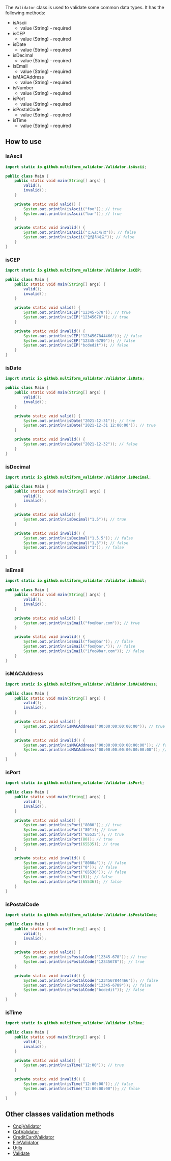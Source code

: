 The `Validator` class is used to validate some common data types. It has the following methods:

- isAscii
    - value (String) - required
- isCEP
    - value (String) - required
- isDate
    - value (String) - required
- isDecimal
    - value (String) - required
- isEmail
    - value (String) - required
- isMACAddress
    - value (String) - required
- isNumber
    - value (String) - required
- isPort
    - value (String) - required
- isPostalCode
    - value (String) - required
- isTime
    - value (String) - required

## How to use

### isAscii

```java
import static io.github.multiform_validator.Validator.isAscii;

public class Main {
    public static void main(String[] args) {
        valid();
        invalid();
    }

    private static void valid() {
        System.out.println(isAscii("foo")); // true
        System.out.println(isAscii("bar")); // true
    }

    private static void invalid() {
        System.out.println(isAscii("こんにちは")); // false
        System.out.println(isAscii("안녕하세요")); // false
    }
}
```

### isCEP

```java
import static io.github.multiform_validator.Validator.isCEP;

public class Main {
    public static void main(String[] args) {
        valid();
        invalid();
    }

    private static void valid() {
        System.out.println(isCEP("12345-678")); // true
        System.out.println(isCEP("12345678")); // true
    }

    private static void invalid() {
        System.out.println(isCEP("1234567844466")); // false
        System.out.println(isCEP("12345-6789")); // false
        System.out.println(isCEP("bcdedit")); // false
    }
}
```

### isDate

```java
import static io.github.multiform_validator.Validator.isDate;

public class Main {
    public static void main(String[] args) {
        valid();
        invalid();
    }

    private static void valid() {
        System.out.println(isDate("2021-12-31")); // true
        System.out.println(isDate("2021-12-31 12:00:00")); // true
    }

    private static void invalid() {
        System.out.println(isDate("2021-12-32")); // false
    }
}
```

### isDecimal

```java
import static io.github.multiform_validator.Validator.isDecimal;

public class Main {
    public static void main(String[] args) {
        valid();
        invalid();
    }

    private static void valid() {
        System.out.println(isDecimal("1.5")); // true
    }

    private static void invalid() {
        System.out.println(isDecimal("1.5.5")); // false
        System.out.println(isDecimal("1,5")); // false
        System.out.println(isDecimal("1")); // false
    }
}
```

### isEmail

```java
import static io.github.multiform_validator.Validator.isEmail;

public class Main {
    public static void main(String[] args) {
        valid();
        invalid();
    }

    private static void valid() {
        System.out.println(isEmail("foo@bar.com")); // true
    }

    private static void invalid() {
        System.out.println(isEmail("foo@bar")); // false
        System.out.println(isEmail("foo@bar.")); // false
        System.out.println(isEmail("1foo@bar.com")); // false
    }
}
```

### isMACAddress

```java
import static io.github.multiform_validator.Validator.isMACAddress;

public class Main {
    public static void main(String[] args) {
        valid();
        invalid();
    }

    private static void valid() {
        System.out.println(isMACAddress("00:00:00:00:00:00")); // true
    }

    private static void invalid() {
        System.out.println(isMACAddress("00:00:00:00:00:00:00")); // false
        System.out.println(isMACAddress("00:00:00:00:00:00:00:00")); // false
    }
}
```

### isPort

```java
import static io.github.multiform_validator.Validator.isPort;

public class Main {
    public static void main(String[] args) {
        valid();
        invalid();
    }

    private static void valid() {
        System.out.println(isPort("8080")); // true
        System.out.println(isPort("80")); // true 
        System.out.println(isPort("65535")); // true
        System.out.println(isPort(80)); // true
        System.out.println(isPort(65535)); // true
    }

    private static void invalid() {
        System.out.println(isPort("8080a")); // false
        System.out.println(isPort("0")); // false
        System.out.println(isPort("65536")); // false
        System.out.println(isPort(0)); // false
        System.out.println(isPort(65536)); // false
    }
}
```

### isPostalCode

```java
import static io.github.multiform_validator.Validator.isPostalCode;

public class Main {
    public static void main(String[] args) {
        valid();
        invalid();
    }

    private static void valid() {
        System.out.println(isPostalCode("12345-678")); // true
        System.out.println(isPostalCode("12345678")); // true
    }

    private static void invalid() {
        System.out.println(isPostalCode("1234567844466")); // false
        System.out.println(isPostalCode("12345-6789")); // false
        System.out.println(isPostalCode("bcdedit")); // false
    }
}
```

### isTime

```java
import static io.github.multiform_validator.Validator.isTime;

public class Main {
    public static void main(String[] args) {
        valid();
        invalid();
    }

    private static void valid() {
        System.out.println(isTime("12:00")); // true
    }

    private static void invalid() {
        System.out.println(isTime("12:00:00")); // false
        System.out.println(isTime("12:00:00:00")); // false
    }
}
```

## Other classes validation methods

- [CnpjValidator](https://multiform-validator.github.io/java/classes/CnpjValidator)
- [CpfValidator](https://multiform-validator.github.io/java/classes/CpfValidator)
- [CreditCardValidator](https://multiform-validator.github.io/java/classes/CreditCardValidator)
- [FileValidator](https://multiform-validator.github.io/java/classes/FileValidator)
- [Utils](https://multiform-validator.github.io/java/classes/Utils)
- [Validate](https://multiform-validator.github.io/java/classes/Validate)
